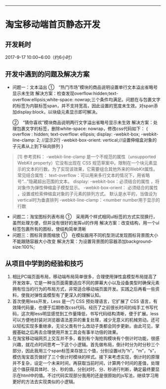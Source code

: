 ------------------
# 淘宝移动端首页静态开发 #
## 开发耗时 ##
2017-9-17 10:00~6:00（约6小时）
## 开发中遇到的问题及解决方案 ##
- 问题一：文本溢出
①　“热门市场”模块的商品说明设置单行文本溢出省略号显示未生效
解决方案：检查发现overflow:hidden;text-overflow:ellipsis;white-space: nowrap;三个条件均满足。问题在与包裹文字的标签为内联标签span，并不支持宽高，因此设置的宽度未生效。对span添加display:block，以块级元素显示即可解决。

	②　“猜你喜欢”模块商品说明两行文字溢出省略号显示未生效
	解决方案：处理包裹文字的标签，删除white-space: nowrap，修改css代码如下： 
	{
	overflow : hidden;
	text-overflow: ellipsis;
	display: -webkit-box;
	-webkit-line-clamp: 2;       //显示2行
	-webkit-box-orient: vertical;//设置伸缩盒对象的子元素从上到下纵向排列
	}

> [1] 参考资料： 
> -webkit-line-clamp 是一个不规范的属性（unsupported WebKit property）它没有出现在 CSS 规范草案中。限制在一个块元素显示的文本的行数。为了实现该效果，它需要组合其他外来的WebKit属性。
> 常见结合属性：
> text-overflow：可以用来多行文本的情况下，用省略号“...”隐藏超出范围的文本。
> display: -webkit-box：必须结合的属性 ，将对象作为弹性伸缩盒子模型显示。
> -webkit-box-orient： 必须结合的属性 ，设置或检索伸缩盒对象的子元素的排列方式。
> 默认是水平的，当值设为vertical时为垂直排列
> -webkit-line-clamp：<number number用于显示的行数   

- 问题二：淘宝图标列表布局
①　采用两个样式相同ul标签的方式实现换行，虽然处理方便，但并没有很好的发挥ul的作用
解决方案：改变结构，用一个ul标签包裹所有的图标，使结构简单清晰
- 问题三：图标背景图缩放
①　在模拟器用不同机型测试发现图标背景图大小不能跟随容器大小改变
解决方案：为设置背景图的容器添加background-size:100%;

## 从项目中学到的经验和技巧 ##


1. 相比PC端页面布局，移动端布局简单很多，合理使用弹性盒模型布局提高了开发效率，它是一种当页面需要适应不同的屏幕大小以及设备类型时确保元素拥有恰当的行为的布局方式，非常适合移动端页面开发。实践之后再看一些资料，使我对弹性盒模型有了更深入的理解认知。
2. 首次使用less开发，Less 是一门 CSS 预处理语言，它扩展了 CSS 语言，有效降代码量，也便于后期修改css代码。经历了之前很长时间的纯手工书写代码，这次用less明显感觉到工作量降低，书写代码结构清晰，便于扩展。less可以方便地封装对浏览器语法差异的重复处理，减少无意义的机械劳动。还可以轻松实现多重继承，无论父类有什么改动子类都会同步更新。由此可见，掌握基础之后再去合理使用开发工具会有事半功倍的效果。
3. 在淘宝移动端网页上交互并不多，看到有个淘抢购模块有个倒计时功能，很感兴趣，就花点时间思考一下这个小逻辑。首先做布局，倒计时分为时分秒三个部分，因此我用三个span标签来存放三个值，分别设置id为“h”，“m”，“s”，模仿淘宝首页做好了三个倒计时模块的样式。接下来考虑实现，倒计时的原理并不复杂，设定一个未来时间，再获取当前时间，计算两个时间的差值，处理这个值获得具体时、分、秒的值，分别对时、分、秒进行判断，确定最终要显示在html中的值。不过代码实现部分我用的还是很原始的js写法，继续学习用更好的方法去实现类似的小逻辑。